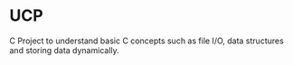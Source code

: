 # UCP
C Project to understand basic C concepts such as file I/O, data structures and storing data dynamically.
